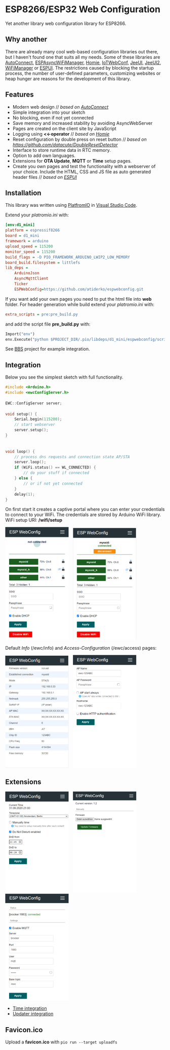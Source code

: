 # ESP8266/ESP32 Web Configuration

Yet another library web configuration library for ESP8266.

## Why another

There are already many cool web-based configuration libraries out there, but I haven't found one that suits all my needs. Some of these libraries are [AutoConnect](https://github.com/Hieromon/AutoConnect), [ESPAsyncWiFiManager](https://github.com/alanswx/ESPAsyncWiFiManager), [Homie](https://github.com/homieiot/homie-esp8266), [IoTWebConf](https://github.com/prampec/IotWebConf),  [JeeUI](https://github.com/jeecrypt/JeeUIFramework), [JeeUI2](https://github.com/jeecrypt/JeeUI2), [WiFiManager](https://github.com/tzapu/WiFiManager) or [ESPUI](https://github.com/s00500/ESPUI). The restrictions caused by blocking the startup process, the number of user-defined parameters, customizing websites or heap hunger are reasons for the development of this library.

## Features

- Modern web design // _based on [AutoConnect](https://github.com/Hieromon/AutoConnect)_
- Simple integration into your sketch
- No blocking, even if not yet connected
- Save memory and increased stability by avoiding AsyncWebServer
- Pages are created on the client site by JavaScript
- Logging using __<<-operator__ // _based on [Homie](https://github.com/homieiot/homie-esp8266)_
- Reset configuration by double press on reset button // _based on https://github.com/datacute/DoubleResetDetector_
- Interface to store runtime data in RTC memory.
- Option to add own languages.
- Extensions for __OTA Update__, __MQTT__ or __Time__ setup pages.
- Create you own pages and test the functionality with a webserver of your choice. Include the HTML, CSS and JS file as auto generated header files // _based on [ESPUI](https://github.com/s00500/ESPUI)_

## Installation

This library was written using [PlatfromIO](https://platformio.org/) in [Visual Studio Code](https://code.visualstudio.com/).

Extend your _platromio.ini_ with:
```ini
[env:d1_mini]
platform = espressif8266
board = d1_mini
framework = arduino
upload_speed = 115200
monitor_speed = 115200
build_flags = -D PIO_FRAMEWORK_ARDUINO_LWIP2_LOW_MEMORY
board_build.filesystem = littlefs
lib_deps =
    ArduinoJson
    AsyncMqttClient
    Ticker
    ESPWebConfig=https://github.com/atiderko/espwebconfig.git
```

If you want add your own pages you need to put the html file into __web__ folder.
For header generation while build extend your _platromio.ini_ with:
```ini
extra_scripts = pre:pre_build.py
```
and add the script file __pre_build.py__ with:
```python
Import("env")
env.Execute("python $PROJECT_DIR/.pio/libdeps/d1_mini/espwebconfig/scripts/generate_headers.py -p $PROJECT_DIR -n")
```

See [BBS](https://github.com/atiderko/bbs) project for example integration.

## Integration

Below you see the simplest sketch with full functionality.

```cpp
#include <Arduino.h>
#include <ewcConfigServer.h>

EWC::ConfigServer server;

void setup() {
    Serial.begin(115200);
    // start webserver
	server.setup();
}


void loop() {
    // process dns requests and connection state AP/STA
    server.loop();
    if (WiFi.status() == WL_CONNECTED) {
        // do your stuff if connected
    } else {
        // or if not yet connected
    }
    delay(1);
}
```
On first start it creates a captive portal where you can enter your credentials to connect to your WiFi. The credentials are stored by Arduino WiFi library. WiFi setup URI: __/wifi/setup__

<img src="docs/images/wifi_not_connected.png" width="200">&emsp;<img src="docs/images/wifi_connected.png" width="200">

Default _Info_ (/ewc/info) and _Access-Configuration_ (/ewc/access) pages:

<img src="docs/images/info.png" width="200">&emsp;<img src="docs/images/access.png" width="200">

## Extensions

<img src="docs/images/time.png" width="200">&emsp;<img src="docs/images/updater.png" width="200">&emsp;<img src="docs/images/mqtt.png" width="200">

- [Time integration](docs/time.md)
- [Updater integration](docs/updater.md)

## Favicon.ico

Upload a __favicon.ico__ with ```pio run --target uploadfs```